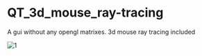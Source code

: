 # QT_3d_mouse_ray-tracing
A gui without any opengl matrixes. 3d mouse ray tracing included


![1](https://raw.githubusercontent.com/grotius-cnc/QT_3d_mouse_ray-tracing/master/qt_opengl_pic.png)
